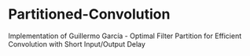 # Partitioned-Convolution
Implementation of Guillermo García -  Optimal Filter Partition for Efficient Convolution with Short Input/Output Delay
